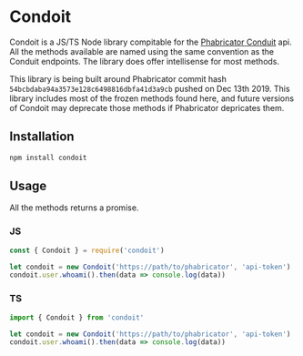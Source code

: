 # Condoit

Condoit is a JS/TS Node library compitable for the [Phabricator Conduit](https://secure.phabricator.com/conduit/method/) api. All the methods available are named using the same convention as the Conduit endpoints. The library does offer intellisense for most methods. 

This library is being built around Phabricator commit hash `54bcbdaba94a3573e128c6498816dbfa41d3a9cb` pushed on Dec 13th 2019. This library includes most of the frozen methods found here, and future versions of Condoit may deprecate those methods if Phabricator depricates them.

## Installation
```bash
npm install condoit
```

## Usage
All the methods returns a promise. 

### JS
```js
const { Condoit } = require('condoit')

let condoit = new Condoit('https://path/to/phabricator', 'api-token')
condoit.user.whoami().then(data => console.log(data))
```

### TS
```ts
import { Condoit } from 'condoit'

let condoit = new Condoit('https://path/to/phabricator', 'api-token')
condoit.user.whoami().then(data => console.log(data))
```
